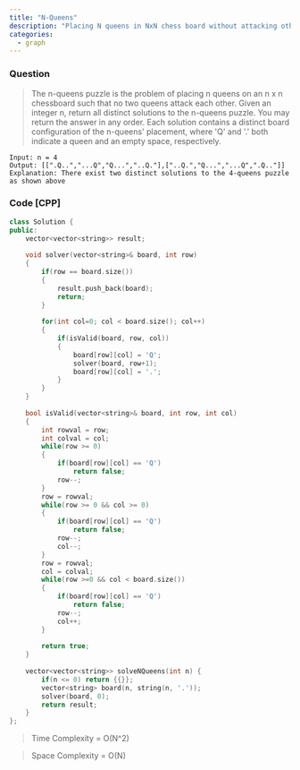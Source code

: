 ```yaml
---
title: "N-Queens"
description: "Placing N queens in NxN chess board without attacking other queen"
categories:
  - graph
---
```


### Question

> The n-queens puzzle is the problem of placing n queens on an n x n chessboard such that no two queens attack each other. Given an integer n, return all distinct solutions to the n-queens puzzle. You may return the answer in any order.
Each solution contains a distinct board configuration of the n-queens' placement, where 'Q' and '.' both indicate a queen and an empty space, respectively.



```
Input: n = 4
Output: [[".Q..","...Q","Q...","..Q."],["..Q.","Q...","...Q",".Q.."]]
Explanation: There exist two distinct solutions to the 4-queens puzzle as shown above
```

### Code [CPP]

```cpp
class Solution {
public:
    vector<vector<string>> result;
    
    void solver(vector<string>& board, int row)
    {
        if(row == board.size())
        {
            result.push_back(board);
            return;
        }
        
        for(int col=0; col < board.size(); col++)
        {
            if(isValid(board, row, col))
            {
                board[row][col] = 'Q';
                solver(board, row+1);
                board[row][col] = '.';
            }
        } 
    }
    
    bool isValid(vector<string>& board, int row, int col)
    {
        int rowval = row;
        int colval = col;
        while(row >= 0)
        {
            if(board[row][col] == 'Q')
                return false;
            row--;
        }
        row = rowval;
        while(row >= 0 && col >= 0)
        {
            if(board[row][col] == 'Q')
                return false;
            row--;
            col--;
        }
        row = rowval;
        col = colval;
        while(row >=0 && col < board.size())
        {
            if(board[row][col] == 'Q')
                return false;
            row--;
            col++;
        }
        
        return true;
    }
    
    vector<vector<string>> solveNQueens(int n) {
        if(n <= 0) return {{}};
        vector<string> board(n, string(n, '.'));
        solver(board, 0);
        return result;
    }
};
```


> Time Complexity = O(N^2)

> Space Complexity = O(N)
